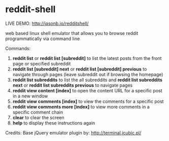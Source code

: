 # reddit-shell

LIVE DEMO: http://jasonb.io/redditshell/

web based linux shell emulator that allows you to browse reddit programmatically via command line

Commands:

1. **reddit list** or **reddit list [subreddit]** to list the latest posts from the front page or specified subreddit
2. **reddit list [subreddit] next** or **reddit list [subreddit] previous** to navigate through pages (leave subreddit out if browsing the homepage)
3. **reddit list subreddits** to list the all subreddits and **reddit list subreddits next** or **reddit list subreddits previous** to navigate pages
4. **reddit view content [index]** to open the content URL for a specific post in a new window
5. **reddit view comments [index]** to view the comments for a specific post
6. **reddit view comments more [index]** to view more comments in a specific comment chain
7. **clear** to clear the screen
8. **help** to display these instructions again

Credits: Base jQuery emulator plugin by: http://terminal.jcubic.pl/
